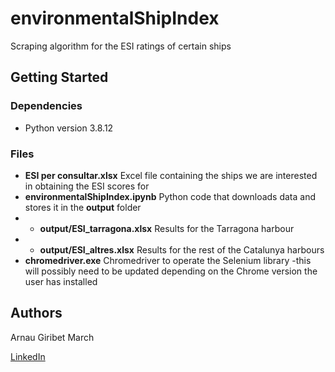 # environmentalShipIndex

Scraping algorithm for the ESI ratings of certain ships

## Getting Started

### Dependencies

* Python version 3.8.12

### Files

* **ESI per consultar.xlsx** Excel file containing the ships we are interested in obtaining the ESI scores for
* **environmentalShipIndex.ipynb** Python code that downloads data and stores it in the **output** folder
* * **output/ESI_tarragona.xlsx** Results for the Tarragona harbour
* * **output/ESI_altres.xlsx** Results for the rest of the Catalunya harbours
* **chromedriver.exe** Chromedriver to operate the Selenium library -this will possibly need to be updated depending on the Chrome version the user has installed

## Authors

Arnau Giribet March

[LinkedIn](https://www.linkedin.com/in/arnau-giribet/)
